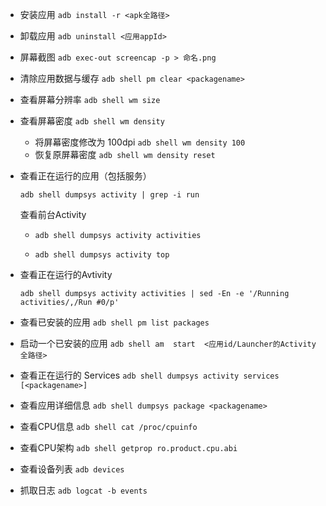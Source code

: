 - 安装应用	`adb install -r <apk全路径> `

- 卸载应用	`adb uninstall <应用appId>`

- 屏幕截图	`adb exec-out screencap -p > 命名.png`

- 清除应用数据与缓存	`adb shell pm clear <packagename>`

- 查看屏幕分辨率	`adb shell wm size`

- 查看屏幕密度	`adb shell wm density`

  - 将屏幕密度修改为 100dpi	`adb shell wm density 100`
  - 恢复原屏幕密度	`adb shell wm density reset`

- 查看正在运行的应用（包括服务）

  `adb shell dumpsys activity | grep -i run`

  查看前台Activity

  - `adb shell dumpsys activity activities`

  - `adb shell dumpsys activity top`

- 查看正在运行的Avtivity	

  `adb shell dumpsys activity activities | sed -En -e '/Running activities/,/Run #0/p'`

- 查看已安装的应用	`adb shell pm list packages`

- 启动一个已安装的应用	`adb shell am  start  <应用id/Launcher的Activity全路径>`

- 查看正在运行的 Services	`adb shell dumpsys activity services [<packagename>]`

- 查看应用详细信息	`adb shell dumpsys package <packagename>`

- 查看CPU信息	`adb shell cat /proc/cpuinfo`

- 查看CPU架构	`adb shell getprop ro.product.cpu.abi`

- 查看设备列表	`adb devices`

- 抓取日志 `adb logcat -b events`